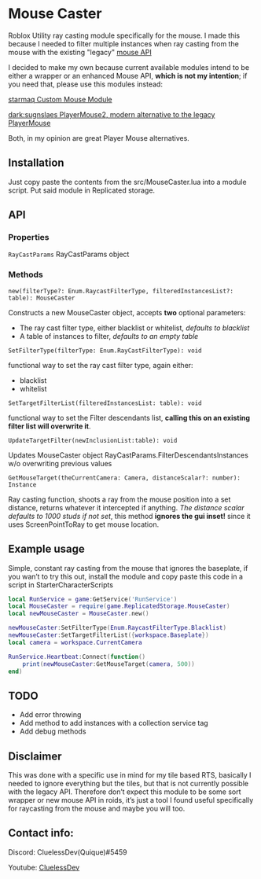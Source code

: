 # Mouse Caster
Roblox Utility ray casting module specifically for the mouse. I made this because I needed to filter multiple instances when ray casting from the mouse with the existing "legacy" [mouse API](https://developer.roblox.com/en-us/api-reference/class/Mouse)

I decided to make my own because current available modules intend to be either a wrapper or an enhanced Mouse API, **which is not my intention**; if you need that, please use this modules instead:

[starmaq Custom Mouse Module](https://devforum.roblox.com/t/custom-mouse-module/1051363)

[dark:sugnslaes PlayerMouse2, modern alternative to the legacy PlayerMouse](https://devforum.roblox.com/t/custom-mouse-module/1051363)

Both, in my opinion are great Player Mouse alternatives.


## Installation
Just copy paste the contents from the src/MouseCaster.lua into a module script. Put said module in Replicated storage.

## API

### Properties
`RayCastParams`  RayCastParams object

### Methods

`new(filterType?: Enum.RaycastFilterType, filteredInstancesList?: table): MouseCaster`

Constructs a new MouseCaster object, accepts **two** optional parameters:
- The ray cast filter type, either blacklist or whitelist, *defaults to blacklist*
- A table of instances to filter, *defaults to an empty table*

`SetFilterType(filterType: Enum.RayCastFilterType): void`

functional way to set the ray cast filter type, again either:
- blacklist
- whitelist

`SetTargetFilterList(filteredInstancesList: table): void`

functional way to set the Filter descendants list, **calling this on an existing filter list will overwrite it**.

`UpdateTargetFilter(newInclusionList:table): void`

Updates MouseCaster object RayCastParams.FilterDescendantsInstances w/o overwriting previous values 

`GetMouseTarget(theCurrentCamera: Camera, distanceScalar?: number): Instance`

Ray casting function, shoots a ray from the mouse position into a set distance, returns whatever it intercepted if anything.
*The distance scalar defaults to 1000 studs if not set*, this method **ignores the gui inset!** since it uses ScreenPointToRay to
get mouse location.


## Example usage
Simple, constant ray casting from the mouse that ignores the baseplate, if you wan’t to try this out, install the module and copy paste this code in a script in StarterCharacterScripts

```lua
local RunService = game:GetService('RunService')
local MouseCaster = require(game.ReplicatedStorage.MouseCaster)
local newMouseCaster = MouseCaster.new()

newMouseCaster:SetFilterType(Enum.RaycastFilterType.Blacklist)
newMouseCaster:SetTargetFilterList({workspace.Baseplate})
local camera = workspace.CurrentCamera

RunService.Heartbeat:Connect(function()
    print(newMouseCaster:GetMouseTarget(camera, 500))
end)

```
## TODO
- Add error throwing
- Add method to add instances with a collection service tag
- Add debug methods

## Disclaimer
This was done with a specific use in mind for my tile based RTS, basically I needed to ignore everything but the tiles, but that is not currently possible with the legacy API. Therefore don’t expect this module to be some sort wrapper or new mouse API in roids, it’s just a tool I found useful specifically for raycasting from the mouse and maybe you will too.

## Contact info: 
Discord: CluelessDev(Quique)#5459

Youtube: [CluelessDev](https://www.youtube.com/channel/UCViY5D5-aR-Gi-HBf4dg5zQ)
